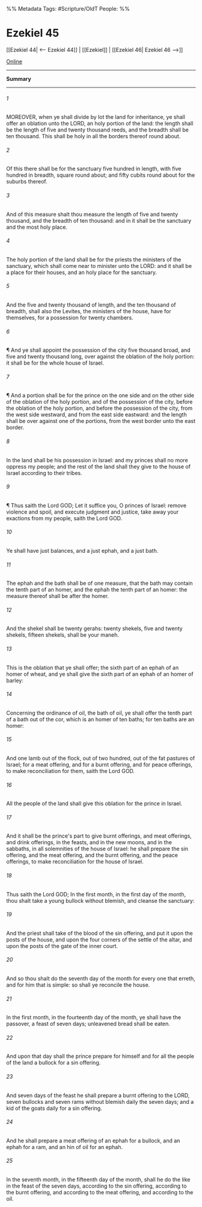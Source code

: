 

%% Metadata
Tags: #Scripture/OldT
People: 
%%
# Ezekiel 45
[[Ezekiel 44| <-- Ezekiel 44]] | [[Ezekiel]] | [[Ezekiel 46| Ezekiel 46 -->]]

[Online](https://churchofjesuschrist.org/study/scriptures/ot/ezek/45?lang=eng)

---
__Summary__



---

###### 1
MOREOVER, when ye shall divide by lot the land for inheritance, ye shall offer an oblation unto the LORD, an holy portion of the land: the length shall be the length of five and twenty thousand reeds, and the breadth shall be ten thousand.  This shall be holy in all the borders thereof round about.
###### 2
Of this there shall be for the sanctuary five hundred in length, with five hundred in breadth, square round about; and fifty cubits round about for the suburbs thereof.
###### 3
And of this measure shalt thou measure the length of five and twenty thousand, and the breadth of ten thousand: and in it shall be the sanctuary and the most holy place.
###### 4
The holy portion of the land shall be for the priests the ministers of the sanctuary, which shall come near to minister unto the LORD: and it shall be a place for their houses, and an holy place for the sanctuary.
###### 5
And the five and twenty thousand of length, and the ten thousand of breadth, shall also the Levites, the ministers of the house, have for themselves, for a possession for twenty chambers.
###### 6
¶ And ye shall appoint the possession of the city five thousand broad, and five and twenty thousand long, over against the oblation of the holy portion: it shall be for the whole house of Israel.
###### 7
¶ And a portion shall be for the prince on the one side and on the other side of the oblation of the holy portion, and of the possession of the city, before the oblation of the holy portion, and before the possession of the city, from the west side westward, and from the east side eastward: and the length shall be over against one of the portions, from the west border unto the east border.
###### 8
In the land shall be his possession in Israel: and my princes shall no more oppress my people; and the rest of the land shall they give to the house of Israel according to their tribes.
###### 9
¶ Thus saith the Lord GOD; Let it suffice you, O princes of Israel: remove violence and spoil, and execute judgment and justice, take away your exactions from my people, saith the Lord GOD.
###### 10
Ye shall have just balances, and a just ephah, and a just bath.
###### 11
The ephah and the bath shall be of one measure, that the bath may contain the tenth part of an homer, and the ephah the tenth part of an homer: the measure thereof shall be after the homer.
###### 12
And the shekel shall be twenty gerahs: twenty shekels, five and twenty shekels, fifteen shekels, shall be your maneh.
###### 13
This is the oblation that ye shall offer; the sixth part of an ephah of an homer of wheat, and ye shall give the sixth part of an ephah of an homer of barley:
###### 14
Concerning the ordinance of oil, the bath of oil, ye shall offer the tenth part of a bath out of the cor, which is an homer of ten baths; for ten baths are an homer:
###### 15
And one lamb out of the flock, out of two hundred, out of the fat pastures of Israel; for a meat offering, and for a burnt offering, and for peace offerings, to make reconciliation for them, saith the Lord GOD.
###### 16
All the people of the land shall give this oblation for the prince in Israel.
###### 17
And it shall be the prince's part to give burnt offerings, and meat offerings, and drink offerings, in the feasts, and in the new moons, and in the sabbaths, in all solemnities of the house of Israel: he shall prepare the sin offering, and the meat offering, and the burnt offering, and the peace offerings, to make reconciliation for the house of Israel.
###### 18
Thus saith the Lord GOD; In the first month, in the first day of the month, thou shalt take a young bullock without blemish, and cleanse the sanctuary:
###### 19
And the priest shall take of the blood of the sin offering, and put it upon the posts of the house, and upon the four corners of the settle of the altar, and upon the posts of the gate of the inner court.
###### 20
And so thou shalt do the seventh day of the month for every one that erreth, and for him that is simple: so shall ye reconcile the house.
###### 21
In the first month, in the fourteenth day of the month, ye shall have the passover, a feast of seven days; unleavened bread shall be eaten.
###### 22
And upon that day shall the prince prepare for himself and for all the people of the land a bullock for a sin offering.
###### 23
And seven days of the feast he shall prepare a burnt offering to the LORD, seven bullocks and seven rams without blemish daily the seven days; and a kid of the goats daily for a sin offering.
###### 24
And he shall prepare a meat offering of an ephah for a bullock, and an ephah for a ram, and an hin of oil for an ephah.
###### 25
In the seventh month, in the fifteenth day of the month, shall he do the like in the feast of the seven days, according to the sin offering, according to the burnt offering, and according to the meat offering, and according to the oil.



